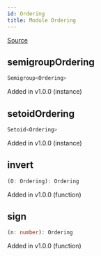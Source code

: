 ```yaml
---
id: Ordering
title: Module Ordering
---
```


[Source](https://github.com/gcanti/fp-ts/blob/master/src/Ordering.ts)

## semigroupOrdering

```ts
Semigroup<Ordering>
```

Added in v1.0.0 (instance)

## setoidOrdering

```ts
Setoid<Ordering>
```

Added in v1.0.0 (instance)

## invert

```ts
(O: Ordering): Ordering
```

Added in v1.0.0 (function)

## sign

```ts
(n: number): Ordering
```

Added in v1.0.0 (function)
